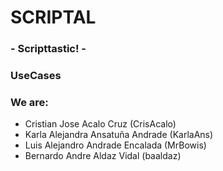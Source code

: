 # SCRIPTAL
### - Scripttastic! -
### UseCases
### We are:
- Cristian Jose Acalo Cruz (CrisAcalo)
- Karla Alejandra Ansatuña Andrade (KarlaAns)
- Luis Alejandro Andrade Encalada (MrBowis)
- Bernardo Andre Aldaz Vidal (baaldaz)